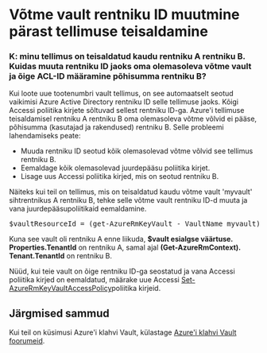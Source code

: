 <properties
    pageTitle="Pärast tellimuse teisaldamine võtme vault rentniku ID muuta | Microsoft Azure'i"
    description="Saate teada, kuidas aktiveerida tootenumbri vault rentniku ID-d pärast tellimuse teisaldatakse erinevate rentniku"
    services="key-vault"
    documentationCenter=""
    authors="amitbapat"
    manager="mbaldwin"
    tags="azure-resource-manager"/>

<tags
    ms.service="key-vault"
    ms.workload="identity"
    ms.tgt_pltfrm="na"
    ms.devlang="na"
    ms.topic="hero-article"
    ms.date="09/13/2016"
    ms.author="ambapat"/>

# <a name="change-a-key-vault-tenant-id-after-a-subscription-move"></a>Võtme vault rentniku ID muutmine pärast tellimuse teisaldamine
### <a name="q-my-subscription-was-moved-from-tenant-a-to-tenant-b-how-do-i-change-the-tenant-id-for-my-existing-key-vault-and-set-correct-acls-for-principals-in-tenant-b"></a>K: minu tellimus on teisaldatud kaudu rentniku A rentniku B. Kuidas muuta rentniku ID jaoks oma olemasoleva võtme vault ja õige ACL-ID määramine põhisumma rentniku B?

Kui loote uue tootenumbri vault tellimus, on see automaatselt seotud vaikimisi Azure Active Directory rentniku ID selle tellimuse jaoks. Kõigi Accessi poliitika kirjete sõltuvad sellest rentniku ID-ga. Azure'i tellimuse teisaldamisel rentniku A rentniku B oma olemasoleva võtme võlvid ei pääse, põhisumma (kasutajad ja rakendused) rentniku B. Selle probleemi lahendamiseks peate:

- Muuda rentniku ID seotud kõik olemasolevad võtme võlvid see tellimus rentniku B.
- Eemaldage kõik olemasolevad juurdepääsu poliitika kirjet.
- Lisage uus Accessi poliitika kirjed, mis on seotud rentniku B.

Näiteks kui teil on tellimus, mis on teisaldatud kaudu võtme vault 'myvault' sihtrentnikus A rentniku B, tehke selle võtme vault rentniku ID-d muuta ja vana juurdepääsupoliitikaid eemaldamine.

<pre>
$vaultResourceId = (get-AzureRmKeyVault - VaultName myvault). ResourceIdkasutamisel $vault = Get-AzureRmResource – ResourceIdkasutamisel $vaultResourceId - ExpandProperties $vault. Properties.TenantId = (Get-AzureRmContext). Tenant.TenantId $vault. Properties.AccessPolicies = @() Set-AzureRmResource - ResourceIdkasutamisel $vaultResourceId-$vault atribuudid. Atribuudid
</pre>

Kuna see vault oli rentniku A enne liikuda, **$vault esialgse väärtuse. Properties.TenantId** on rentniku A, samal ajal **(Get-AzureRmContext). Tenant.TenantId** on rentniku B.

Nüüd, kui teie vault on õige rentniku ID-ga seostatud ja vana Accessi poliitika kirjed on eemaldatud, määrake uue Accessi [Set-AzureRmKeyVaultAccessPolicy](https://msdn.microsoft.com/library/mt603625.aspx)poliitika kirjeid.

## <a name="next-steps"></a>Järgmised sammud

Kui teil on küsimusi Azure'i klahvi Vault, külastage [Azure'i klahvi Vault foorumeid](https://social.msdn.microsoft.com/forums/azure/home?forum=AzureKeyVault).
